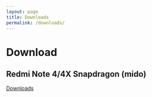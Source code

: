 ```yaml
---
layout: page
title: Downloads
permalink: /downloads/
---
```


# Download

## Redmi Note 4/4X Snapdragon (mido)
[Downloads](../mido)
